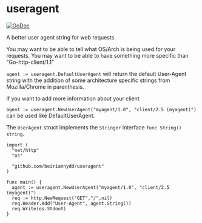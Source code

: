 useragent
=========
[![GoDoc](https://godoc.org/github.com/beiriannydd/useragent?status.svg)](https://godoc.org/github.com/beiriannydd/useragent)

A better user agent string for web requests.

You may want to be able to tell what OS/Arch is being used for your requests.
You may want to be able to have something more specific than "Go-http-client/1.1"

`agent := useragent.DefaultUserAgent` will return the default User-Agent string with the addition of
some architecture specific strings from Mozilla/Chrome in parenthesis.

If you want to add more information about your client

`agent := useragent.NewUserAgent("myagent/1.0", "client/2.5 (myagent)")` can be used like DefaultUserAgent.

The `UserAgent` struct implements the `Stringer` interface `func String() string`.

    import (
      "net/http"
      "os"

      "github.com/beiriannydd/useragent"
    )

    func main() {
      agent := useragent.NewUserAgent("myagent/1.0", "client/2.5 (myagent)")
      req := http.NewRequest("GET","/",nil)
      req.Header.Add("User-Agent", agent.String())
      req.Write(os.Stdout)
    }
